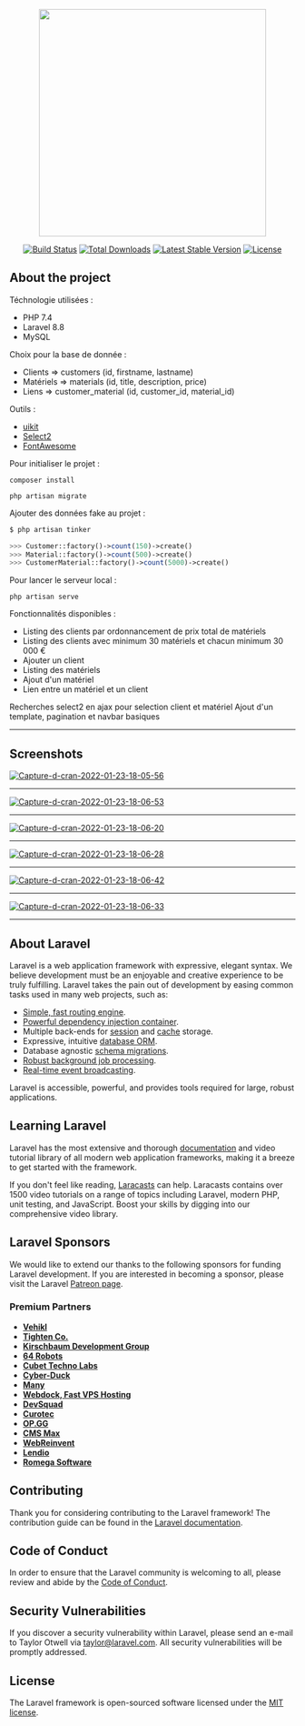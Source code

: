 <p align="center"><a href="https://laravel.com" target="_blank"><img src="https://raw.githubusercontent.com/laravel/art/master/logo-lockup/5%20SVG/2%20CMYK/1%20Full%20Color/laravel-logolockup-cmyk-red.svg" width="400"></a></p>

<p align="center">
<a href="https://travis-ci.org/laravel/framework"><img src="https://travis-ci.org/laravel/framework.svg" alt="Build Status"></a>
<a href="https://packagist.org/packages/laravel/framework"><img src="https://img.shields.io/packagist/dt/laravel/framework" alt="Total Downloads"></a>
<a href="https://packagist.org/packages/laravel/framework"><img src="https://img.shields.io/packagist/v/laravel/framework" alt="Latest Stable Version"></a>
<a href="https://packagist.org/packages/laravel/framework"><img src="https://img.shields.io/packagist/l/laravel/framework" alt="License"></a>
</p>

## About the project

Téchnologie utilisées :

- PHP 7.4
- Laravel 8.8
- MySQL

Choix pour la base de donnée :

- Clients => customers (id, firstname, lastname)
- Matériels => materials (id, title, description, price)
- Liens => customer_material (id, customer_id, material_id)

Outils : 
- [uikit](https://getuikit.com)
- [Select2](https://select2.org)
- [FontAwesome](https://fontawesome.com)

Pour initialiser le projet :

```
composer install
```
```
php artisan migrate
```

Ajouter des données fake au projet :

```php
$ php artisan tinker

>>> Customer::factory()->count(150)->create()
>>> Material::factory()->count(500)->create()
>>> CustomerMaterial::factory()->count(5000)->create()

```

Pour lancer le serveur local : 

```
php artisan serve
```


Fonctionnalités disponibles :

- Listing des clients par ordonnancement de prix total de matériels
- Listing des clients avec minimum 30 matériels et chacun minimum 30 000 €
- Ajouter un client
- Listing des matériels
- Ajout d'un matériel
- Lien entre un matériel et un client

Recherches select2 en ajax pour selection client et matériel
Ajout d'un template, pagination et navbar basiques

---

## Screenshots


<a href="https://ibb.co/PTwdcvy"><img src="https://i.ibb.co/9ws7bk0/Capture-d-cran-2022-01-23-18-05-56.png" alt="Capture-d-cran-2022-01-23-18-05-56" border="0" /></a>

---


<a href="https://ibb.co/k9PfxwN"><img src="https://i.ibb.co/dLHqrV8/Capture-d-cran-2022-01-23-18-06-53.png" alt="Capture-d-cran-2022-01-23-18-06-53" border="0" /></a>

---

<a href="https://ibb.co/17h4Q05"><img src="https://i.ibb.co/YPYVQNM/Capture-d-cran-2022-01-23-18-06-20.png" alt="Capture-d-cran-2022-01-23-18-06-20" border="0" /></a>

---

<a href="https://ibb.co/G0Jk93C"><img src="https://i.ibb.co/kxy0J6q/Capture-d-cran-2022-01-23-18-06-28.png" alt="Capture-d-cran-2022-01-23-18-06-28" border="0" /></a>

---


<a href="https://ibb.co/jWwkjzf"><img src="https://i.ibb.co/5njhJk4/Capture-d-cran-2022-01-23-18-06-42.png" alt="Capture-d-cran-2022-01-23-18-06-42" border="0" /></a>

---

<a href="https://ibb.co/2PHgVM9"><img src="https://i.ibb.co/Y8wpndC/Capture-d-cran-2022-01-23-18-06-33.png" alt="Capture-d-cran-2022-01-23-18-06-33" border="0" /></a>

---
## About Laravel

Laravel is a web application framework with expressive, elegant syntax. We believe development must be an enjoyable and creative experience to be truly fulfilling. Laravel takes the pain out of development by easing common tasks used in many web projects, such as:

- [Simple, fast routing engine](https://laravel.com/docs/routing).
- [Powerful dependency injection container](https://laravel.com/docs/container).
- Multiple back-ends for [session](https://laravel.com/docs/session) and [cache](https://laravel.com/docs/cache) storage.
- Expressive, intuitive [database ORM](https://laravel.com/docs/eloquent).
- Database agnostic [schema migrations](https://laravel.com/docs/migrations).
- [Robust background job processing](https://laravel.com/docs/queues).
- [Real-time event broadcasting](https://laravel.com/docs/broadcasting).

Laravel is accessible, powerful, and provides tools required for large, robust applications.

## Learning Laravel

Laravel has the most extensive and thorough [documentation](https://laravel.com/docs) and video tutorial library of all modern web application frameworks, making it a breeze to get started with the framework.

If you don't feel like reading, [Laracasts](https://laracasts.com) can help. Laracasts contains over 1500 video tutorials on a range of topics including Laravel, modern PHP, unit testing, and JavaScript. Boost your skills by digging into our comprehensive video library.

## Laravel Sponsors

We would like to extend our thanks to the following sponsors for funding Laravel development. If you are interested in becoming a sponsor, please visit the Laravel [Patreon page](https://patreon.com/taylorotwell).

### Premium Partners

- **[Vehikl](https://vehikl.com/)**
- **[Tighten Co.](https://tighten.co)**
- **[Kirschbaum Development Group](https://kirschbaumdevelopment.com)**
- **[64 Robots](https://64robots.com)**
- **[Cubet Techno Labs](https://cubettech.com)**
- **[Cyber-Duck](https://cyber-duck.co.uk)**
- **[Many](https://www.many.co.uk)**
- **[Webdock, Fast VPS Hosting](https://www.webdock.io/en)**
- **[DevSquad](https://devsquad.com)**
- **[Curotec](https://www.curotec.com/services/technologies/laravel/)**
- **[OP.GG](https://op.gg)**
- **[CMS Max](https://www.cmsmax.com/)**
- **[WebReinvent](https://webreinvent.com/?utm_source=laravel&utm_medium=github&utm_campaign=patreon-sponsors)**
- **[Lendio](https://lendio.com)**
- **[Romega Software](https://romegasoftware.com)**

## Contributing

Thank you for considering contributing to the Laravel framework! The contribution guide can be found in the [Laravel documentation](https://laravel.com/docs/contributions).

## Code of Conduct

In order to ensure that the Laravel community is welcoming to all, please review and abide by the [Code of Conduct](https://laravel.com/docs/contributions#code-of-conduct).

## Security Vulnerabilities

If you discover a security vulnerability within Laravel, please send an e-mail to Taylor Otwell via [taylor@laravel.com](mailto:taylor@laravel.com). All security vulnerabilities will be promptly addressed.

## License

The Laravel framework is open-sourced software licensed under the [MIT license](https://opensource.org/licenses/MIT).
